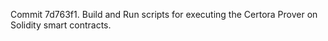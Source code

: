 Commit 7d763f1.                    Build and Run scripts for executing the Certora Prover on Solidity smart contracts.